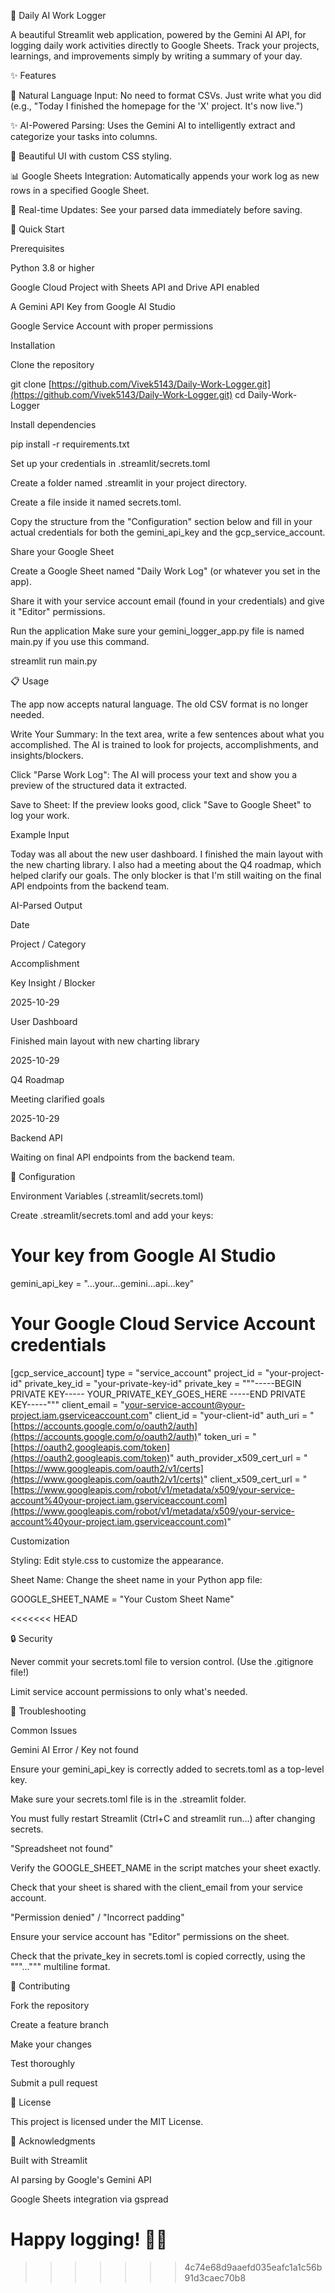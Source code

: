 
📝 Daily AI Work Logger



A beautiful Streamlit web application, powered by the Gemini AI API, for logging daily work activities directly to Google Sheets. Track your projects, learnings, and improvements simply by writing a summary of your day.

✨ Features

🧠 Natural Language Input: No need to format CSVs. Just write what you did (e.g., "Today I finished the homepage for the 'X' project. It's now live.")

✨ AI-Powered Parsing: Uses the Gemini AI to intelligently extract and categorize your tasks into columns.

🎨 Beautiful UI with custom CSS styling.

📊 Google Sheets Integration: Automatically appends your work log as new rows in a specified Google Sheet.

🔄 Real-time Updates: See your parsed data immediately before saving.

🚀 Quick Start

Prerequisites

Python 3.8 or higher

Google Cloud Project with Sheets API and Drive API enabled

A Gemini API Key from Google AI Studio

Google Service Account with proper permissions

Installation

Clone the repository

git clone [https://github.com/Vivek5143/Daily-Work-Logger.git](https://github.com/Vivek5143/Daily-Work-Logger.git)
cd Daily-Work-Logger


Install dependencies

pip install -r requirements.txt


Set up your credentials in .streamlit/secrets.toml

Create a folder named .streamlit in your project directory.

Create a file inside it named secrets.toml.

Copy the structure from the "Configuration" section below and fill in your actual credentials for both the gemini_api_key and the gcp_service_account.

Share your Google Sheet

Create a Google Sheet named "Daily Work Log" (or whatever you set in the app).

Share it with your service account email (found in your credentials) and give it "Editor" permissions.

Run the application
Make sure your gemini_logger_app.py file is named main.py if you use this command.

streamlit run main.py


📋 Usage

The app now accepts natural language. The old CSV format is no longer needed.

Write Your Summary: In the text area, write a few sentences about what you accomplished. The AI is trained to look for projects, accomplishments, and insights/blockers.

Click "Parse Work Log": The AI will process your text and show you a preview of the structured data it extracted.

Save to Sheet: If the preview looks good, click "Save to Google Sheet" to log your work.

Example Input

Today was all about the new user dashboard. I finished the main layout with the new charting library.
I also had a meeting about the Q4 roadmap, which helped clarify our goals.
The only blocker is that I'm still waiting on the final API endpoints from the backend team.


AI-Parsed Output

Date

Project / Category

Accomplishment

Key Insight / Blocker

2025-10-29

User Dashboard

Finished main layout with new charting library



2025-10-29

Q4 Roadmap

Meeting clarified goals



2025-10-29

Backend API



Waiting on final API endpoints from the backend team.

🔧 Configuration

Environment Variables (.streamlit/secrets.toml)

Create .streamlit/secrets.toml and add your keys:

# Your key from Google AI Studio
gemini_api_key = "...your...gemini...api...key"

# Your Google Cloud Service Account credentials
[gcp_service_account]
type = "service_account"
project_id = "your-project-id"
private_key_id = "your-private-key-id"
private_key = """-----BEGIN PRIVATE KEY-----
YOUR_PRIVATE_KEY_GOES_HERE
-----END PRIVATE KEY-----"""
client_email = "your-service-account@your-project.iam.gserviceaccount.com"
client_id = "your-client-id"
auth_uri = "[https://accounts.google.com/o/oauth2/auth](https://accounts.google.com/o/oauth2/auth)"
token_uri = "[https://oauth2.googleapis.com/token](https://oauth2.googleapis.com/token)"
auth_provider_x509_cert_url = "[https://www.googleapis.com/oauth2/v1/certs](https://www.googleapis.com/oauth2/v1/certs)"
client_x509_cert_url = "[https://www.googleapis.com/robot/v1/metadata/x509/your-service-account%40your-project.iam.gserviceaccount.com](https://www.googleapis.com/robot/v1/metadata/x509/your-service-account%40your-project.iam.gserviceaccount.com)"


Customization

Styling: Edit style.css to customize the appearance.

Sheet Name: Change the sheet name in your Python app file:

GOOGLE_SHEET_NAME = "Your Custom Sheet Name"

<<<<<<< HEAD

🔒 Security

Never commit your secrets.toml file to version control. (Use the .gitignore file!)

Limit service account permissions to only what's needed.

🐛 Troubleshooting

Common Issues

Gemini AI Error / Key not found

Ensure your gemini_api_key is correctly added to secrets.toml as a top-level key.

Make sure your secrets.toml file is in the .streamlit folder.

You must fully restart Streamlit (Ctrl+C and streamlit run...) after changing secrets.

"Spreadsheet not found"

Verify the GOOGLE_SHEET_NAME in the script matches your sheet exactly.

Check that your sheet is shared with the client_email from your service account.

"Permission denied" / "Incorrect padding"

Ensure your service account has "Editor" permissions on the sheet.

Check that the private_key in secrets.toml is copied correctly, using the """...""" multiline format.

🤝 Contributing

Fork the repository

Create a feature branch

Make your changes

Test thoroughly

Submit a pull request

📄 License

This project is licensed under the MIT License.

🙏 Acknowledgments

Built with Streamlit

AI parsing by Google's Gemini API

Google Sheets integration via gspread

Happy logging! 📝✨
=======
>>>>>>> 4c74e68d9aaefd035eafc1a1c56b91d3caec70b8
